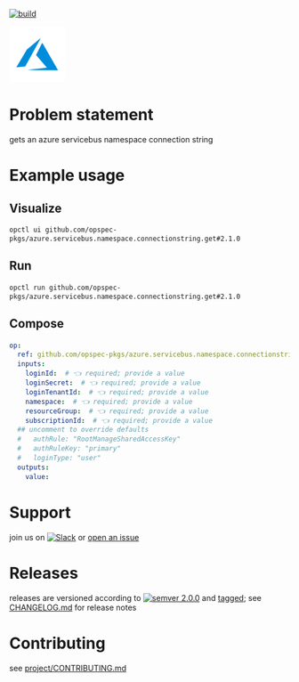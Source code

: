 [![build](https://github.com/opspec-pkgs/azure.servicebus.namespace.connectionstring.get/actions/workflows/build.yml/badge.svg)](https://github.com/opspec-pkgs/azure.servicebus.namespace.connectionstring.get/actions/workflows/build.yml)


<img src="icon.svg" alt="icon" height="100px">

# Problem statement

gets an azure servicebus namespace connection string

# Example usage

## Visualize

```shell
opctl ui github.com/opspec-pkgs/azure.servicebus.namespace.connectionstring.get#2.1.0
```

## Run

```
opctl run github.com/opspec-pkgs/azure.servicebus.namespace.connectionstring.get#2.1.0
```

## Compose

```yaml
op:
  ref: github.com/opspec-pkgs/azure.servicebus.namespace.connectionstring.get#2.1.0
  inputs:
    loginId:  # 👈 required; provide a value
    loginSecret:  # 👈 required; provide a value
    loginTenantId:  # 👈 required; provide a value
    namespace:  # 👈 required; provide a value
    resourceGroup:  # 👈 required; provide a value
    subscriptionId:  # 👈 required; provide a value
  ## uncomment to override defaults
  #   authRule: "RootManageSharedAccessKey"
  #   authRuleKey: "primary"
  #   loginType: "user"
  outputs:
    value:
```

# Support

join us on
[![Slack](https://img.shields.io/badge/slack-opctl-E01563.svg)](https://join.slack.com/t/opctl/shared_invite/zt-51zodvjn-Ul_UXfkhqYLWZPQTvNPp5w)
or
[open an issue](https://github.com/opspec-pkgs/azure.servicebus.namespace.connectionstring.get/issues)

# Releases

releases are versioned according to
[![semver 2.0.0](https://img.shields.io/badge/semver-2.0.0-brightgreen.svg)](http://semver.org/spec/v2.0.0.html)
and [tagged](https://git-scm.com/book/en/v2/Git-Basics-Tagging); see
[CHANGELOG.md](CHANGELOG.md) for release notes

# Contributing

see
[project/CONTRIBUTING.md](https://github.com/opspec-pkgs/project/blob/main/CONTRIBUTING.md)
